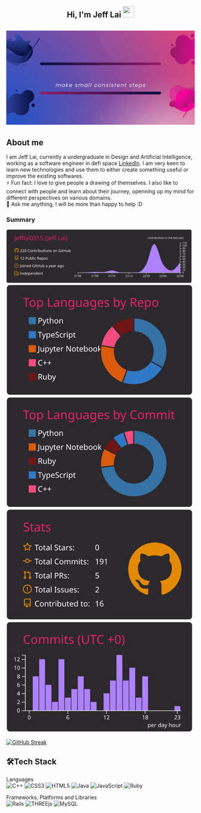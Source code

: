 <h2 align="center">Hi, I'm Jeff Lai  <img src="https://user-images.githubusercontent.com/39955420/147578264-bae0526c-028a-49d2-8af8-d08bb4edbd2a.gif" height="30" width="30"></h2>
 


<h2 align="center"><img src="images/banner.gif"></h2>

<h2>About me</h2>

I am Jeff Lai, currently a undergraduate in Design and Artificial Intelligence, working as a software engineer in defi space [LinkedIn](https://www.linkedin.com/in/pin-nean-lai/). I am very keen to learn new technologies and use them to either create something useful or improve the existing softwares.   
⚡ Fun fact: I love to give people a drawing of themselves. I also like to connect with people and learn about their journey, openning up my mind for different perspectives on various domains.   
💬 Ask me anything, I will be more than happy to help :D
<h3>Summary</h3>

[![](https://raw.githubusercontent.com/jefflai0315/jefflai0315/main/profile-summary-card-output/monokai/0-profile-details.svg)](http://github-profile-summary-cards.vercel.app/api/cards/profile-details?username=jefflai0315&theme=solarized_dark)
[![](https://raw.githubusercontent.com/jefflai0315/jefflai0315/main/profile-summary-card-output/monokai/1-repos-per-language.svg)](http://github-profile-summary-cards.vercel.app/api/cards/repos-per-language?username=jefflai0315&theme=solarized_dark)
[![](https://raw.githubusercontent.com/jefflai0315/jefflai0315/main/profile-summary-card-output/monokai/2-most-commit-language.svg)](http://github-profile-summary-cards.vercel.app/api/cards/most-commit-language?username=jefflai0315&theme=solarized_dark)
[![](https://raw.githubusercontent.com/jefflai0315/jefflai0315/main/profile-summary-card-output/monokai/3-stats.svg)](http://github-profile-summary-cards.vercel.app/api/cards/stats?username=jefflai0315&theme=solarized_dark)
[![](https://raw.githubusercontent.com/jefflai0315/jefflai0315/main/profile-summary-card-output/monokai/4-productive-time.svg)](http://github-profile-summary-cards.vercel.app/api/cards/productive-time?username=jefflai0315&theme=solarized_dark&utcOffset=8)


[![GitHub Streak](https://github-readme-streak-stats.herokuapp.com/?user=rishikagupta2468&theme=dark&ring=FFB19A&hide_border=true&currStreakNum=F6A085&fire=F6A085&currStreakLabel=F6A085)](https://git.io/streak-stats)

<h2>🛠Tech Stack</h2>

Languages  
![C++](https://img.shields.io/badge/c++-%2300599C.svg?style=for-the-badge&logo=c%2B%2B&logoColor=white)
![CSS3](https://img.shields.io/badge/css3-%231572B6.svg?style=for-the-badge&logo=css3&logoColor=white)
![HTML5](https://img.shields.io/badge/html5-%23E34F26.svg?style=for-the-badge&logo=html5&logoColor=white)
![Java](https://img.shields.io/badge/python-%23ED8B00.svg?style=for-the-badge&logo=python&logoColor=white)
![JavaScript](https://img.shields.io/badge/javascript-%23323330.svg?style=for-the-badge&logo=javascript&logoColor=%23F7DF1E)
![Ruby](https://img.shields.io/badge/ruby-%23white.svg?style=for-the-badge&logo=ruby&logoColor=white)


Frameworks, Platforms and Libraries  
![Rails](https://img.shields.io/badge/rails-1C1E24?style=for-the-badge&logo=rails&logoColor=#D04A37)
![THREEjs](https://img.shields.io/badge/THREEjs-%23white.svg?style=for-the-badge&logo=threejs&logoColor=white)
![MySQL](https://img.shields.io/badge/mysql-%23404d59.svg?style=for-the-badge&logo=mysql&logoColor=%2361DAFB)



